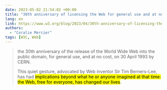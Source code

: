 ```yaml
---
date: 2023-05-02 21:54:02 +00:00
title: "30th anniversary of licensing the Web for general use and at no cost"
lang: en
link: https://www.w3.org/blog/2023/04/30th-anniversary-of-licensing-the-web-for-general-use-and-at-no-cost/
authors:
  - "Coralie Mercier"
tags: [W3C, Web]
---
```


> the 30th anniversary of the release of the World Wide Web into the public domain, for general use, and at no cost, on 30 April 1993 by CERN.
> 
> This quiet gesture, advocated by Web inventor Sir Tim Berners-Lee, has had <mark>implications beyond what he or anyone imagined at that time: the Web, free for everyone, has changed our lives</mark>.
